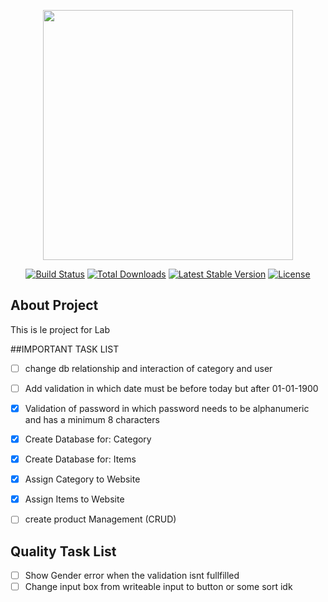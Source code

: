 <p align="center"><a href="https://laravel.com" target="_blank"><img src="https://raw.githubusercontent.com/laravel/art/master/logo-lockup/5%20SVG/2%20CMYK/1%20Full%20Color/laravel-logolockup-cmyk-red.svg" width="400"></a></p>

<p align="center">
<a href="https://travis-ci.org/laravel/framework"><img src="https://travis-ci.org/laravel/framework.svg" alt="Build Status"></a>
<a href="https://packagist.org/packages/laravel/framework"><img src="https://img.shields.io/packagist/dt/laravel/framework" alt="Total Downloads"></a>
<a href="https://packagist.org/packages/laravel/framework"><img src="https://img.shields.io/packagist/v/laravel/framework" alt="Latest Stable Version"></a>
<a href="https://packagist.org/packages/laravel/framework"><img src="https://img.shields.io/packagist/l/laravel/framework" alt="License"></a>
</p>

## About Project

This is le project for Lab 

##IMPORTANT TASK LIST
- [ ] change db relationship and interaction of category and user
- [ ] Add validation in which date must be before today but after 01-01-1900
- [x] Validation of password in which password needs to be alphanumeric and has a minimum 8 characters
- [x] Create Database for: Category
- [x] Create Database for: Items
- [x] Assign Category to Website
- [x] Assign Items to Website
- [ ] create product Management (CRUD)


## Quality Task List
- [ ] Show Gender error when the validation isnt fullfilled
- [ ] Change input box from writeable input to button or some sort idk 